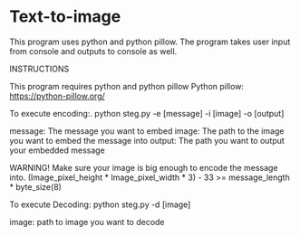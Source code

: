 # Text-to-image

This program uses python and python pillow. The program takes user input from console and outputs to console as well.

INSTRUCTIONS

This program requires python and python pillow
Python pillow: https://python-pillow.org/

To execute encoding:.
python steg.py -e [message] -i [image] -o [output]

message: The message you want to embed
image: The path to the image you want to embed the message into
output: The path you want to output your embedded message

WARNING! Make sure your image is big enough to encode the message into.
(Image_pixel_height * Image_pixel_width * 3) - 33 >= message_length * byte_size(8)

To execute Decoding:
python steg.py -d [image]

image: path to image you want to decode
